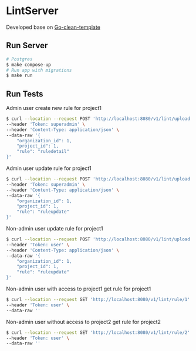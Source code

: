 # LintServer

Developed base on [Go-clean-template](https://evrone.com/go-clean-template?utm_source=github&utm_campaign=go-clean-template)

## Run Server

```sh
# Postgres
$ make compose-up
# Run app with migrations
$ make run
```

## Run Tests

Admin user create new rule for project1

```sh
$ curl --location --request POST 'http://localhost:8080/v1/lint/upload' \
--header 'Token: superadmin' \
--header 'Content-Type: application/json' \
--data-raw '{
    "organization_id": 1,
    "project_id": 1,
    "rule": "ruledetail"
}'
```

Admin user update rule for project1
```sh
$ curl --location --request POST 'http://localhost:8080/v1/lint/upload' \
--header 'Token: superadmin' \
--header 'Content-Type: application/json' \
--data-raw '{
    "organization_id": 1,
    "project_id": 1,
    "rule": "ruleupdate"
}'
```

Non-admin user update rule for project1
```sh
$ curl --location --request POST 'http://localhost:8080/v1/lint/upload' \
--header 'Token: user' \
--header 'Content-Type: application/json' \
--data-raw '{
    "organization_id": 1,
    "project_id": 1,
    "rule": "ruleupdate"
}'
```

Non-admin user with access to project1 get rule for project1
```sh
$ curl --location --request GET 'http://localhost:8080/v1/lint/rule/1' \
--header 'Token: user' \
--data-raw ''
```

Non-admin user without access to project2 get rule for project2
```sh
$ curl --location --request GET 'http://localhost:8080/v1/lint/rule/2' \
--header 'Token: user' \
--data-raw ''
```

